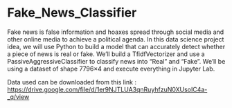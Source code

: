 # Fake_News_Classifier
Fake news is false information and hoaxes spread through social media and other online media to achieve a political agenda. 
In this data science project idea, we will use Python to build a model that can accurately detect whether a piece of news is real or fake. 
We’ll build a TfidfVectorizer and use a PassiveAggressiveClassifier 
to classify news into “Real” and “Fake”. We’ll be using a dataset of shape 7796×4 and execute everything in Jupyter Lab.

Data used can be downloaded from this link : https://drive.google.com/file/d/1er9NJTLUA3qnRuyhfzuN0XUsoIC4a-_q/view
